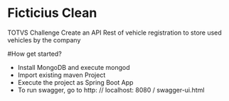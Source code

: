 # Ficticius Clean
TOTVS Challenge Create an API Rest of vehicle registration to store used vehicles by the company

#How get started?
- Install MongoDB and execute mongod
- Import existing maven Project
- Execute the project  as Spring Boot App
- To run swagger, go to http: // localhost: 8080 / swagger-ui.html
